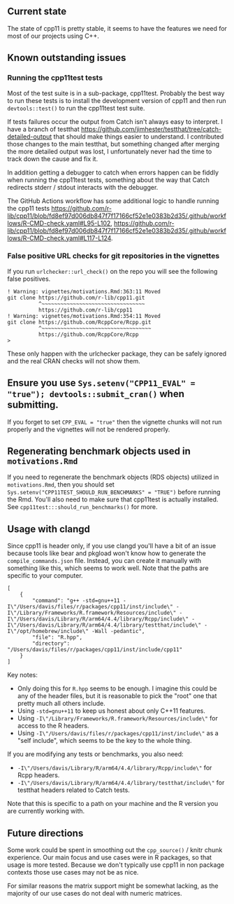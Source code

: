 ## Current state

The state of cpp11 is pretty stable, it seems to have the features we need for most of our projects using C++.

## Known outstanding issues

### Running the cpp11test tests

Most of the test suite is in a sub-package, cpp11test.
Probably the best way to run these tests is to install the development version of cpp11 and then run `devtools::test()` to run the cpp11test test suite.

If tests failures occur the output from Catch isn't always easy to interpret.
I have a branch of testthat https://github.com/jimhester/testthat/tree/catch-detailed-output that should make things easier to understand.
I contributed those changes to the main testthat, but something changed after merging the more detailed output was lost, I unfortunately never had the time to track down the cause and fix it.

In addition getting a debugger to catch when errors happen can be fiddly when running the cpp11test tests, something about the way that Catch redirects stderr / stdout interacts with the debugger.

The GitHub Actions workflow has some additional logic to handle running the cpp11 tests https://github.com/r-lib/cpp11/blob/fd8ef97d006db847f7f17166cf52e1e0383b2d35/.github/workflows/R-CMD-check.yaml#L95-L102, https://github.com/r-lib/cpp11/blob/fd8ef97d006db847f7f17166cf52e1e0383b2d35/.github/workflows/R-CMD-check.yaml#L117-L124.

### False positive URL checks for git repositories in the vignettes

If you run `urlchecker::url_check()` on the repo you will see the following false positives.

```
! Warning: vignettes/motivations.Rmd:363:11 Moved
git clone https://github.com/r-lib/cpp11.git
          ^~~~~~~~~~~~~~~~~~~~~~~~~~~~~~~~~~
          https://github.com/r-lib/cpp11
! Warning: vignettes/motivations.Rmd:354:11 Moved
git clone https://github.com/RcppCore/Rcpp.git
          ^~~~~~~~~~~~~~~~~~~~~~~~~~~~~~~~~~~~
          https://github.com/RcppCore/Rcpp
>
```

These only happen with the urlchecker package, they can be safely ignored and the real CRAN checks will not show them.


## Ensure you use `Sys.setenv("CPP11_EVAL" = "true"); devtools::submit_cran()` when submitting.

If you forget to set `CPP_EVAL = "true"` then the vignette chunks will not run properly and the vignettes will not be rendered properly.

## Regenerating benchmark objects used in `motivations.Rmd`

If you need to regenerate the benchmark objects (RDS objects) utilized in `motivations.Rmd`, then you should set `Sys.setenv("CPP11TEST_SHOULD_RUN_BENCHMARKS" = "TRUE")` before running the Rmd. You'll also need to make sure that cpp11test is actually installed. See `cpp11test:::should_run_benchmarks()` for more.

## Usage with clangd

Since cpp11 is header only, if you use clangd you'll have a bit of an issue because tools like bear and pkgload won't know how to generate the `compile_commands.json` file. Instead, you can create it manually with something like this, which seems to work well. Note that the paths are specific to your computer.

```
[
    {
        "command": "g++ -std=gnu++11 -I\"/Users/davis/files/r/packages/cpp11/inst/include\" -I\"/Library/Frameworks/R.framework/Resources/include\" -I\"/Users/davis/Library/R/arm64/4.4/library/Rcpp/include\" -I\"/Users/davis/Library/R/arm64/4.4/library/testthat/include\" -I\"/opt/homebrew/include\" -Wall -pedantic",
        "file": "R.hpp",
        "directory": "/Users/davis/files/r/packages/cpp11/inst/include/cpp11"
    }
]
```

Key notes:

- Only doing this for `R.hpp` seems to be enough. I imagine this could be any of the header files, but it is reasonable to pick the "root" one that pretty much all others include.
- Using `-std=gnu++11` to keep us honest about only C++11 features.
- Using `-I\"/Library/Frameworks/R.framework/Resources/include\"` for access to the R headers.
- Using `-I\"/Users/davis/files/r/packages/cpp11/inst/include\"` as a "self include", which seems to be the key to the whole thing.

If you are modifying any tests or benchmarks, you also need:

- `-I\"/Users/davis/Library/R/arm64/4.4/library/Rcpp/include\"` for Rcpp headers.
- `-I\"/Users/davis/Library/R/arm64/4.4/library/testthat/include\"` for testthat headers related to Catch tests.

Note that this is specific to a path on your machine and the R version you are currently working with.

## Future directions

Some work could be spent in smoothing out the `cpp_source()` / knitr chunk experience.
Our main focus and use cases were in R packages, so that usage is more tested.
Because we don't typically use cpp11 in non package contexts those use cases may not be as nice.

For similar reasons the matrix support might be somewhat lacking, as the majority of our use cases do not deal with numeric matrices.
